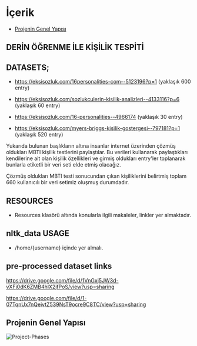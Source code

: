 # İçerik
- [Projenin Genel Yapısı](www.github.com/kaansonmezoz/personality-detection-nlp#projenin-genel-yapısı)



## DERİN ÖĞRENME İLE KİŞİLİK TESPİTİ


## DATASETS;
- https://eksisozluk.com/16personalities-com--5123196?p=1 (yaklaşık 600 entry) 

- https://eksisozluk.com/sozlukculerin-kisilik-analizleri--4133116?p=6  (yaklaşık 60 entry)

- https://eksisozluk.com/16-personalities--4966174  (yaklaşık 30 entry)

- https://eksisozluk.com/myers-briggs-kisilik-gostergesi--797181?p=1  (yaklaşık 520 entry)

Yukarıda bulunan başlıkların altına insanlar internet üzerinden çözmüş oldukları MBTI kişilik testlerini paylaştılar. 
Bu verileri kullanarak paylaştıkları kendilerine ait olan kişilik özellikleri ve girmiş oldukları entry'ler toplanarak bunlarla etiketli bir veri seti elde etmiş olacağız.

Çözmüş oldukları MBTI testi sonucundan çıkan kişiliklerini belirtmiş
toplam 660 kullanıcılı bir veri setimiz oluşmuş durumdadır.

## RESOURCES

- Resources klasörü altında konularla ilgili makaleler, linkler yer almaktadır.

## nltk_data USAGE

- /home/{username} içinde yer almalı.

## pre-processed dataset links

https://drive.google.com/file/d/1VnGxj5JW3d-vXFj0dK6ZMB4hlX2jfPoS/view?usp=sharing

https://drive.google.com/file/d/1-07TqnUx7nQeivtZ539NsT9ocre9C8TC/view?usp=sharing

## Projenin Genel Yapısı

![Project-Phases](https://raw.githubusercontent.com/kaansonmezoz/personality-detection-nlp/0836b492d89fca540aa51effca5b5b8778e2c862/Project-Phases.png)
